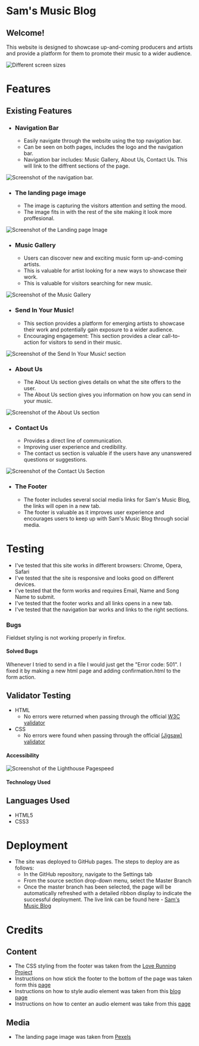 # Sam's Music Blog

## Welcome!

This website is designed to showcase up-and-coming producers and artists and provide a platform for them to promote their music to a wider audience.

![Different screen sizes](readme-doc/different-screen-sizes2.png)

# Features

## Existing Features

* ### Navigation Bar
  * Easily navigate through the website using the top navigation bar.
  * Can be seen on both pages, includes the logo and the navigation bar.
  * Navigation bar includes: Music Gallery, About Us, Contact Us. This will link to the diffrent sections of the page.

![Screenshot of the navigation bar.](readme-doc/navigation-bar.jpg)

* ### The landing page image
  * The image is capturing the visitors attention and setting the mood.
  * The image fits in with the rest of the site making it look more proffesional.

![Screenshot of the Landing page Image](readme-doc/landing-page-image.jpg)

* ### Music Gallery
  * Users can discover new and exciting music form up-and-coming artists.
  * This is valuable for artist looking for a new ways to showcase their work.
  * This is valuable for visitors searching for new music.

![Screenshot of the Music Gallery](readme-doc/music-gallery.jpg)

* ### Send In Your Music!
  * This section provides a platform for emerging artists to showcase their work and potentially gain exposure to a wider audience.
  * Encouraging engagement: This section provides a clear call-to-action for visitors to send in their music.

![Screenshot of the Send In Your Music! section](readme-doc/send-music.jpg)

* ### About Us
  * The About Us section gives details on what the site offers to the user.
  * The About Us section gives you information on how you can send in your music. 

![Screenshot of the About Us section](readme-doc/about-us2.jpg)

* ### Contact Us
  * Provides a direct line of communication.
  * Improving user experience and credibility.
  * The contact us section is valuable if the users have any unanswered questions or suggestions.

![Screenshot of the Contact Us Section](readme-doc/contact-us.jpg)

* ### The Footer
  * The footer includes several social media links for Sam's Music Blog, the links will open in a new tab.
  * The footer is valuable as it improves user experience and encourages users to keep up with Sam's Music Blog through social media.
# Testing
* I've tested that this site works in different browsers: Chrome, Opera, Safari
* I've tested that the site is responsive and looks good on different devices.
* I've tested that the form works and requires Email, Name and Song Name to submit.
* I've tested that the footer works and all links opens in a new tab.
* I've tested that the navigation bar works and links to the right sections.

### Bugs
Fieldset styling is not working properly in firefox.

#### Solved Bugs
Whenever I tried to send in a file I would just get the "Error code: 501".
I fixed it by making a new html page and adding confirmation.html to the form action.

## Validator Testing
* HTML
  * No errors were returned when passing through the official [W3C validator](https://validator.w3.org)
* CSS
  * No errors were found when passing through the official [(Jigsaw) validator](https://jigsaw.w3.org/css-validator/)
#### Accessibility
![Screenshot of the Lighthouse Pagespeed](readme-doc/lighthouse.png)

#### Technology Used

 ## Languages Used
 * HTML5
 * CSS3

# Deployment
* The site was deployed to GitHub pages. The steps to deploy are as follows:
  * In the GitHub repository, navigate to the Settings tab
  * From the source section drop-down menu, select the Master Branch
  * Once the master branch has been selected, the page will be automatically refreshed with a detailed ribbon display to indicate the successful deployment.
The live link can be found here - [Sam's Music Blog](https://samuelkerstell.github.io/portfolio-project-1/index.html)

# Credits
## Content
* The CSS styling from the footer was taken from the [Love Running Project](https://github.com/samuelkerstell/love-running)
* Instructions on how stick the footer to the bottom of the page was taken form this [page](https://dev.to/nehalahmadkhan/how-to-make-footer-stick-to-bottom-of-web-page-3i14)
* Instructions on how to style audio element was taken from this [blog page](https://blog.shahednasser.com/how-to-style-an-audio-element/)
* Instructions on how to center an audio element was take from this [page](https://stackoverflow.com/questions/16823868/center-html-5-audio-players-for-all-browsers)
## Media
* The landing page image was taken from [Pexels](https://www.pexels.com/photo/grayscale-photography-of-person-using-dj-controller-860707/)